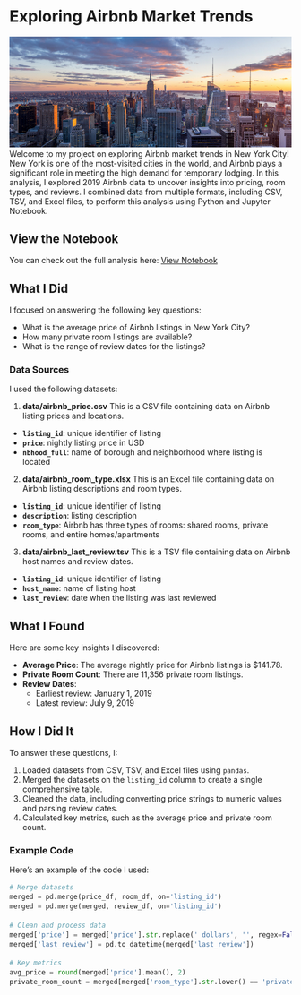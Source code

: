 # Exploring Airbnb Market Trends
![NYC Skyline](nyc.jpg)
Welcome to my project on exploring Airbnb market trends in New York City! New York is one of the most-visited cities in the world, and Airbnb plays a significant role in meeting the high demand for temporary lodging. In this analysis, I explored 2019 Airbnb data to uncover insights into pricing, room types, and reviews. I combined data from multiple formats, including CSV, TSV, and Excel files, to perform this analysis using Python and Jupyter Notebook.

## View the Notebook
You can check out the full analysis here: [View Notebook](https://nbviewer.org/github/caryhtan/Exploring-Airbnb-Market-Trends/blob/master/notebook.ipynb?flush_cache=true)

## What I Did
I focused on answering the following key questions:
- What is the average price of Airbnb listings in New York City?
- How many private room listings are available?
- What is the range of review dates for the listings?

### Data Sources
I used the following datasets:
1. **data/airbnb_price.csv**
This is a CSV file containing data on Airbnb listing prices and locations.
- **`listing_id`**: unique identifier of listing
- **`price`**: nightly listing price in USD
- **`nbhood_full`**: name of borough and neighborhood where listing is located

2. **data/airbnb_room_type.xlsx**
This is an Excel file containing data on Airbnb listing descriptions and room types.
- **`listing_id`**: unique identifier of listing
- **`description`**: listing description
- **`room_type`**: Airbnb has three types of rooms: shared rooms, private rooms, and entire homes/apartments

3. **data/airbnb_last_review.tsv**
This is a TSV file containing data on Airbnb host names and review dates.
- **`listing_id`**: unique identifier of listing
- **`host_name`**: name of listing host
- **`last_review`**: date when the listing was last reviewed

## What I Found
Here are some key insights I discovered:
- **Average Price**: The average nightly price for Airbnb listings is $141.78.
- **Private Room Count**: There are 11,356 private room listings.
- **Review Dates**:
  - Earliest review: January 1, 2019
  - Latest review: July 9, 2019

## How I Did It
To answer these questions, I:
1. Loaded datasets from CSV, TSV, and Excel files using `pandas`.
2. Merged the datasets on the `listing_id` column to create a single comprehensive table.
3. Cleaned the data, including converting price strings to numeric values and parsing review dates.
4. Calculated key metrics, such as the average price and private room count.

### Example Code
Here’s an example of the code I used:
```python
# Merge datasets
merged = pd.merge(price_df, room_df, on='listing_id')
merged = pd.merge(merged, review_df, on='listing_id')

# Clean and process data
merged['price'] = merged['price'].str.replace(' dollars', '', regex=False).astype(float)
merged['last_review'] = pd.to_datetime(merged['last_review'])

# Key metrics
avg_price = round(merged['price'].mean(), 2)
private_room_count = merged[merged['room_type'].str.lower() == 'private room'].shape[0]
